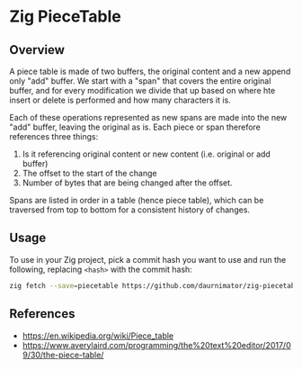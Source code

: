 # Zig PieceTable

## Overview

A piece table is made of two buffers, the original content and a new append only "add" buffer.
We start with a "span" that covers the entire original buffer, and for every modification we
divide that up based on where hte insert or delete is performed and how many characters it is.

Each of these operations represented as new spans are made into the new "add" buffer, leaving
the original as is. Each piece or span therefore references three things:

1. Is it referencing original content or new content (i.e. original or add buffer)
2. The offset to the start of the change
3. Number of bytes that are being changed after the offset.

Spans are listed in order in a table (hence piece table), which can be traversed from top to
bottom for a consistent history of changes.

## Usage

To use in your Zig project, pick a commit hash you want to use and run the following,
replacing `<hash>` with the commit hash:

```bash
zig fetch --save=piecetable https://github.com/daurnimator/zig-piecetable/archive/<hash>.tar.gz
```

## References

* https://en.wikipedia.org/wiki/Piece_table
* https://www.averylaird.com/programming/the%20text%20editor/2017/09/30/the-piece-table/

